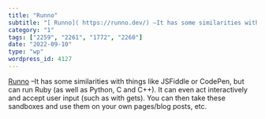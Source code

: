 ```yaml
---
title: "Runno"
subtitle: "[ Runno]( https://runno.dev/) –It has some similarities with things like JSFiddle or CodePen, but ca..."
category: "1"
tags: ["2259", "2261", "1772", "2260"]
date: "2022-09-10"
type: "wp"
wordpress_id: 4127
---
```

[ Runno]( https://runno.dev/) –It has some similarities with things like JSFiddle or CodePen, but can run Ruby (as well as Python, C and C++). It can even act interactively and accept user input (such as with gets). You can then take these sandboxes and use them on your own pages/blog posts, etc.